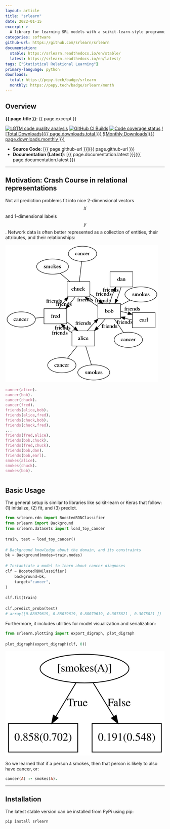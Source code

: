 ```yaml
---
layout: article
title: "srlearn"
date: 2022-01-15
excerpt: >-
  A library for learning SRL models with a scikit-learn-style programming interface.
categories: software
github-url: https://github.com/srlearn/srlearn
documentation:
  stable: https://srlearn.readthedocs.io/en/stable/
  latest: https://srlearn.readthedocs.io/en/latest/
tags: ["Statistical Relational Learning"]
primary-language: python
downloads:
  total: https://pepy.tech/badge/srlearn
  monthly: https://pepy.tech/badge/srlearn/month
---
```


## Overview

**{{ page.title }}**: {{ page.excerpt }}

[![LGTM code quality analysis](https://img.shields.io/lgtm/grade/python/github/srlearn/srlearn?label=code%20quality&logo=lgtm)](https://lgtm.com/projects/g/srlearn/srlearn/context:python)
[![GitHub CI Builds](https://github.com/srlearn/srlearn/actions/workflows/python_tests.yml/badge.svg)](https://github.com/srlearn/srlearn/actions/workflows/python_tests.yml)
[![Code coverage status](https://codecov.io/gh/srlearn/srlearn/branch/main/graphs/badge.svg?branch=main)](https://codecov.io/github/srlearn/srlearn?branch=main)
[![Total Downloads]({{ page.downloads.total }})](https://pepy.tech/project/srlearn)
[![Monthly Downloads]({{ page.downloads.monthly }})](https://pepy.tech/project/srlearn)

- **Source Code**: [{{ page.github-url }}]({{ page.github-url }})
- **Documentation (Latest)**: [{{ page.documentation.latest }}]({{ page.documentation.latest }})

---

## Motivation: Crash Course in relational representations

Not all prediction problems fit into nice 2-dimensional vectors $$X$$ and 1-dimensional labels $$y$$.
Network data is often better represented as a collection of entities, their attributes, and their relationships:

<div class="row">
  <div class="column">
  <img src="/images/software/srlearn/simple-friendship-network.png" alt="Simple network visualization showing six people, their friendships with one another, and whether the person smokes.">
  </div>
  <div class="column">
<div class="language-prolog highlighter-rouge"><div class="highlight"><pre class="highlight"><code><span class="ss">cancer</span><span class="p">(</span><span class="ss">alice</span><span class="p">).</span>
<span class="ss">cancer</span><span class="p">(</span><span class="ss">bob</span><span class="p">).</span>
<span class="ss">cancer</span><span class="p">(</span><span class="ss">chuck</span><span class="p">).</span>
<span class="ss">cancer</span><span class="p">(</span><span class="ss">fred</span><span class="p">).</span>
<span class="ss">friends</span><span class="p">(</span><span class="ss">alice</span><span class="p">,</span><span class="ss">bob</span><span class="p">).</span>
<span class="ss">friends</span><span class="p">(</span><span class="ss">alice</span><span class="p">,</span><span class="ss">fred</span><span class="p">).</span>
<span class="ss">friends</span><span class="p">(</span><span class="ss">chuck</span><span class="p">,</span><span class="ss">bob</span><span class="p">).</span>
<span class="ss">friends</span><span class="p">(</span><span class="ss">chuck</span><span class="p">,</span><span class="ss">fred</span><span class="p">).</span>
<span class="p">...</span>
<span class="ss">friends</span><span class="p">(</span><span class="ss">fred</span><span class="p">,</span><span class="ss">alice</span><span class="p">).</span>
<span class="ss">friends</span><span class="p">(</span><span class="ss">bob</span><span class="p">,</span><span class="ss">chuck</span><span class="p">).</span>
<span class="ss">friends</span><span class="p">(</span><span class="ss">fred</span><span class="p">,</span><span class="ss">chuck</span><span class="p">).</span>
<span class="ss">friends</span><span class="p">(</span><span class="ss">bob</span><span class="p">,</span><span class="ss">dan</span><span class="p">).</span>
<span class="ss">friends</span><span class="p">(</span><span class="ss">bob</span><span class="p">,</span><span class="ss">earl</span><span class="p">).</span>
<span class="ss">smokes</span><span class="p">(</span><span class="ss">alice</span><span class="p">).</span>
<span class="ss">smokes</span><span class="p">(</span><span class="ss">chuck</span><span class="p">).</span>
<span class="ss">smokes</span><span class="p">(</span><span class="ss">bob</span><span class="p">).</span>
</code></pre></div></div>
  </div>
</div>

## Basic Usage

The general setup is similar to libraries like scikit-learn or Keras that follow:
(1) initialize, (2) fit, and (3) predict.

```python
from srlearn.rdn import BoostedRDNClassifier
from srlearn import Background
from srlearn.datasets import load_toy_cancer

train, test = load_toy_cancer()

# Background knowledge about the domain, and its constraints
bk = Background(modes=train.modes)

# Instantiate a model to learn about cancer diagnoses
clf = BoostedRDNClassifier(
    background=bk,
    target="cancer",
)

clf.fit(train)

clf.predict_proba(test)
# array([0.88079619, 0.88079619, 0.88079619, 0.3075821 , 0.3075821 ])
```

Furthermore, it includes utilities for model visualization and
serialization:

```python
from srlearn.plotting import export_digraph, plot_digraph

plot_digraph(export_digraph(clf, 0))
```

![Tree-structured network where smokes(A) implies cancer](/images/software/srlearn/srlearn-cancer-rdn.svg)

So we learned that if a person `A` smokes, then that person is likely to also have cancer, or:

```prolog
cancer(A) :- smokes(A).
```

---

## Installation

The latest stable version can be installed from PyPi using pip:

```bash
pip install srlearn
```
